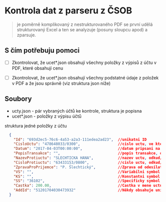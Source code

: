 # Kontrola dat z parseru z ČSOB
> je poměrně komplikovaný
> z nestrukturovaného PDF se první udělá strukturovaný Excel
> a ten se analyzuje (posuny sloupcu apod) a zparsuje.
   
## S čím potřebuju pomoci
- [ ] Zkontrolovat, že ucet\*.json obsahují všechny položky z výpisů z účtu v PDF, které obsahují cenu
- [ ] Zkontrolovat, že ucet\*.json obsahují všechny podstatné údaje z položek v PDF a že jsou správně (viz struktura json níže)

   
## Soubory   
* ucty.json - pár vybraných účtů ke kontrole, struktura je popisna
* ucet\*.json - položky z výpisu účtů

struktura jedné položky z účtu

```json
  {
    "Id": "693d2ec5-76c6-4a53-a2a3-111edea2ad23",  //unikatni ID
    "CisloUctu": "478648033/0300",                 //cislo uctu, ve kterem polozka je. Povinne
    "Datum": "2017-04-03T00:00:00",                //datum pripsani na ucet. Povinne
    "PopisTransakce": "",                          //popis transakce, obvykle od banky
    "NazevProtiuctu": "SLECHTICKA HANA",           //nazev uctu, odkud/kam jdou penize. Casto prazdne
    "CisloProtiuctu": "63433153/0800",             //cislo uctu, odkud/kam jdou penize. Povinne
    "ZpravaProPrijemce": "P. Šlechtický",          //Zprava od odesilatele penez, ci pro adresata
    "VS": "",                                      //Variabilni symbol
    "KS": "",                                      //Konstantni symbol
    "SS": "36102",                                 //Specificky symbol
    "Castka": 200.00,                              //Castka v mene uctu, povinné
    "AddId": "51201704030473932"                   //Někdy obsahuje unikátní číslo transakce v bance
  }
```
